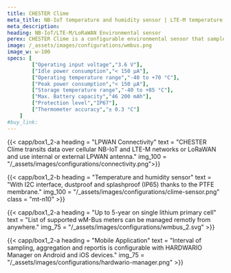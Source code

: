 ```yaml
---
title: CHESTER Clime
meta_title: NB-IoT temperature and humidity sensor | LTE-M temperature and humidity sensor | LoRaWAN temperature and humidity sensor | with IoT Gateway CHESTER
meta_description:
heading: NB-IoT/LTE-M/LoRaWAN Environmental sensor
perex: CHESTER Clime is a configurable environmental sensor that samples, aggregates, and sends measured variables.
image: /_assets/images/configurations/wmbus.png
image_w: w-100
specs: [
        ["Operating input voltage","3.6 V"],
        ["Idle power consumption","< 150 μA"],
        ["Operating temperature range","-40 to +70 °C"],
        ["Peak power consumption","< 150 μA"],
        ["Storage temperature range","-40 to +85 °C"],
        ["Max. Battery capacity","46 200 mAh"],
        ["Protection level","IP67"],
        ["Thermometer accuracy","± 0.3 °C"]
    ]
#buy_link: 
---
```


{{< capp/box1_2-a heading = "LPWAN Connectivity" text = "CHESTER Clime transits data over cellular NB-IoT and LTE-M networks or LoRaWAN and use internal or external LPWAN antenna." img_100 = "/_assets/images/configurations/connectivity.png">}}

{{< capp/box1_2-b heading = "Temperature and humidity sensor" text = "With I2C interface, dustproof and splashproof (IP65) thanks to the PTFE membrane." img_100 = "/_assets/images/configurations/clime-sensor.png" class = "mt-n10"  >}}

{{< capp/box1_2-a heading = "Up to 5-year on single lithium primary cell" text = "List of supported wM-Bus meters can be managed remotly from anywhere." img_75 = "/_assets/images/configurations/wmbus_2.svg" >}}

{{< capp/box1_2-a heading = "Mobile Application" text = "Interval of sampling, aggregation and reportis is configurable with HARDWARIO Manager on Android and iOS devices." img_75 = "/_assets/images/configurations/hardwario-manager.png" >}}
        